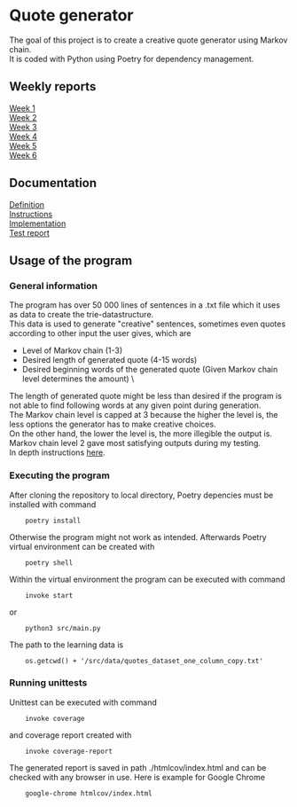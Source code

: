 # Quote generator
The goal of this project is to create a creative quote generator using Markov chain. \
It is coded with Python using Poetry for dependency management.

## Weekly reports
[Week 1](https://github.com/Jikke/Quote_generator/blob/main/documentation/week1.md) \
[Week 2](https://github.com/Jikke/Quote_generator/blob/main/documentation/week2.md) \
[Week 3](https://github.com/Jikke/Quote_generator/blob/main/documentation/week3.md) \
[Week 4](https://github.com/Jikke/Quote_generator/blob/main/documentation/week4.md) \
[Week 5](https://github.com/Jikke/Quote_generator/tree/main/documentation/week5.md) \
[Week 6](https://github.com/Jikke/Quote_generator/tree/main/documentation/week6.md)

## Documentation

[Definition](https://github.com/Jikke/Quote_generator/blob/main/documentation/definition.md) \
[Instructions](https://github.com/Jikke/Quote_generator/blob/main/documentation/instructions.md) \
[Implementation](https://github.com/Jikke/Quote_generator/blob/main/documentation/implementation.md) \
[Test report](https://github.com/Jikke/Quote_generator/blob/main/documentation/test_report.md)

## Usage of the program

### General information

The program has over 50 000 lines of sentences in a .txt file which it uses as data to create the trie-datastructure. \
This data is used to generate "creative" sentences, sometimes even quotes according to other input the user gives, which are
* Level of Markov chain (1-3)
* Desired length of generated quote (4-15 words) 
* Desired beginning words of the generated quote (Given Markov chain level determines the amount) \

The length of generated quote might be less than desired if the program is not able to find following words at any given point during generation. \
The Markov chain level is capped at 3 because the higher the level is, the less options the generator has to make creative choices. \
On the other hand, the lower the level is, the more illegible the output is. \
Markov chain level 2 gave most satisfying outputs during my testing. \
In depth instructions [here](https://github.com/Jikke/Quote_generator/blob/main/documentation/instructions.md).


### Executing the program

After cloning the repository to local directory, Poetry depencies must be installed with command
```
    poetry install
```
Otherwise the program might not work as intended. Afterwards Poetry virtual environment can be created with
```
    poetry shell
```
Within the virtual environment the program can be executed with command
```
    invoke start
```
or
```
    python3 src/main.py
```
The path to the learning data is
```
    os.getcwd() + '/src/data/quotes_dataset_one_column_copy.txt'
```

### Running unittests

Unittest can be executed with command
```
	invoke coverage
```	
and coverage report created with
```
	invoke coverage-report
```	
The generated report is saved in path ./htmlcov/index.html and can be checked with any browser in use. Here is example for Google Chrome
```
	google-chrome htmlcov/index.html
```	
